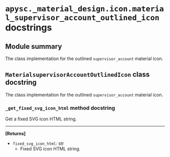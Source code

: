 # `apysc._material_design.icon.material_supervisor_account_outlined_icon` docstrings

## Module summary

The class implementation for the outlined `supervisor_account` material icon.

## `MaterialsupervisorAccountOutlinedIcon` class docstring

The class implementation for the outlined `supervisor_account` material icon.

### `_get_fixed_svg_icon_html` method docstring

Get a fixed SVG icon HTML string.<hr>

**[Returns]**

- `fixed_svg_icon_html`: str
  - Fixed SVG icon HTML string.